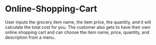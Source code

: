# Online-Shopping-Cart
User inputs the grocery item name, the item price, the quantity, and it will calculate the total cost for you. The customer also gets to have their own online shopping cart and can choose the item name, price, quantity, and description from a menu..
